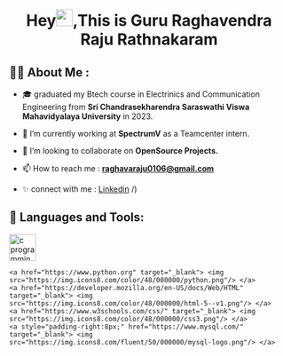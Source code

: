 <h1 align="center">Hey<img src="https://raw.githubusercontent.com/MartinHeinz/MartinHeinz/master/wave.gif" width="30px">,This is Guru Raghavendra Raju Rathnakaram</h1>

## 🙋‍♀️ **About Me :**
- 🎓 graduated my Btech course in Electrinics and Communication Engineering from **Sri Chandrasekharendra Saraswathi Viswa Mahavidyalaya University** in 2023.
  
- 🌱 I’m currently working at **SpectrumV** as a Teamcenter intern.

- 👯 I’m looking to collaborate on **OpenSource Projects.**

- 📫 How to reach me : **raghavaraju0106@gmail.com** 
  
- ✨ connect with me : [Linkedin](https://www.linkedin.com/in/raghava-rathnakaram-044a14190)
/)
  
## 🚀 **Languages and Tools:**

<p align="left"> 
<a href="https://www.cprogramming.com/" target="_blank"> <img src="https://img.icons8.com/color/48/000000/c-programming.png" alt="c programming" width="48" height="48"/> </a>

    <a href="https://www.python.org" target="_blank"> <img src="https://img.icons8.com/color/48/000000/python.png"/> </a> 
    <a href="https://developer.mozilla.org/en-US/docs/Web/HTML" target="_blank"> <img src="https://img.icons8.com/color/48/000000/html-5--v1.png"/> </a> 
    <a href="https://www.w3schools.com/css/" target="_blank"> <img src="https://img.icons8.com/color/48/000000/css3.png"/> </a> 
    <a style="padding-right:8px;" href="https://www.mysql.com/" target="_blank"> <img src="https://img.icons8.com/fluent/50/000000/mysql-logo.png"/> </a> 
    

</p>

<br/>

